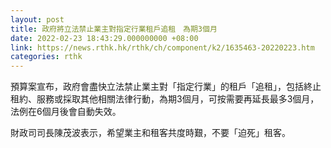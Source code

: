 ```yaml
---
layout: post
title: 政府將立法禁止業主對指定行業租戶追租　為期3個月
date: 2022-02-23 18:43:29.000000000 +08:00
link: https://news.rthk.hk/rthk/ch/component/k2/1635463-20220223.htm
categories: rthk
---
```


預算案宣布，政府會盡快立法禁止業主對「指定行業」的租戶「追租」，包括終止租約、服務或採取其他相關法律行動，為期3個月，可按需要再延長最多3個月，法例在6個月後會自動失效。

財政司司長陳茂波表示，希望業主和租客共度時艱，不要「迫死」租客。
